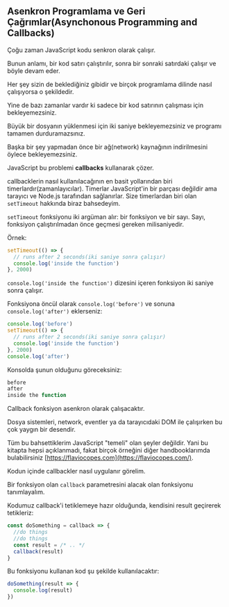 ## Asenkron Programlama ve Geri Çağrımlar(Asynchonous Programming and Callbacks)

Çoğu zaman JavaScript kodu senkron olarak çalışır.

Bunun anlamı, bir kod satırı çalıştırılır, sonra bir sonraki satırdaki çalışır ve böyle devam eder.

Her şey sizin de beklediğiniz gibidir ve birçok programlama dilinde nasıl çalışıyorsa o şekildedir.

Yine de bazı zamanlar vardır ki sadece bir kod satırının çalışması için bekleyemezsiniz.

Büyük bir dosyanın yüklenmesi için iki saniye bekleyemezsiniz ve programı tamamen durduramazsınız.

Başka bir şey yapmadan önce bir ağ(network) kaynağının indirilmesini öylece bekleyemezsiniz.

JavaScript bu problemi **callbacks** kullanarak çözer.

callbacklerin nasıl kullanılacağının en basit yollarından biri timerlardır(zamanlayıcılar). Timerlar JavaScript'in bir parçası değildir ama tarayıcı ve Node.js tarafından sağlanırlar. Size timerlardan biri olan `setTimeout` hakkında biraz bahsedeyim.

`setTimeout` fonksiyonu iki argüman alır: bir fonksiyon ve bir sayı. Sayı, fonksiyon çalıştırılmadan önce geçmesi gereken milisaniyedir.

Örnek:

```js
setTimeout(() => {
  // runs after 2 seconds(iki saniye sonra çalışır)
  console.log('inside the function')
}, 2000)
```

`console.log('inside the function')` dizesini içeren fonksiyon iki saniye sonra çalışır.

Fonksiyona öncül olarak `console.log('before')` ve sonuna `console.log('after')` eklerseniz:

```js
console.log('before')
setTimeout(() => {
  // runs after 2 seconds(iki saniye sonra çalışır)
  console.log('inside the function')
}, 2000)
console.log('after')
```
Konsolda şunun olduğunu göreceksiniz:

```js
before
after
inside the function
```
Callback fonksiyon asenkron olarak çalışacaktır.

Dosya sistemleri, network, eventler ya da tarayıcıdaki DOM ile çalışırken bu çok yaygın bir desendir.

Tüm bu bahsettiklerim JavaScript "temeli" olan şeyler değildir. Yani bu kitapta hepsi açıklanmadı, fakat birçok örneğini diğer handbooklarımda bulabilirsiniz [https://flaviocopes.com](https://flaviocopes.com/).

Kodun içinde callbackler nasıl uygulanır görelim.

Bir fonksiyon olan `callback` parametresini alacak olan fonksiyonu tanımlayalım.

Kodumuz callback'i tetiklemeye hazır olduğunda, kendisini result geçirerek tetikleriz:

```js
const doSomething = callback => {
  //do things
  //do things
  const result = /* .. */
  callback(result)
}
```

Bu fonksiyonu kullanan kod şu şekilde kullanılacaktır:

```js
doSomething(result => {
  console.log(result)
})
```